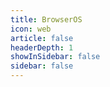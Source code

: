 ```yaml
---
title: BrowserOS
icon: web
article: false
headerDepth: 1
showInSidebar: false
sidebar: false
---
```

<div id="emulator-container">
    <div id="screen_container"></div>
</div>

<script>
// Import the v86 library
import '/toys/lib/libv86.js';

export default {
  name: 'Emulator',
  mounted() {
    // Create a new instance of the V86 emulator when the component is mounted
    const emulator = new V86({
      wasm_path: '/toys/lib/v86.wasm',
      memory_size: 512 * 1024 * 1024,
      vga_memory_size: 8 * 1024 * 1024,
      screen_container: document.getElementById('screen_container'),
      initial_state: {
        url: '/toys/os/images/debian-state-base.bin',
      },
      filesystem: {
        baseurl: '/toys/os/images/debian-9p-rootfs-flat/',
      },
      autostart: true,
    });
  },
};
</script>

<style scoped>
/* Add any styles you need for your emulator container */
#emulator-container {
  /* Example styles */
  width: 100%;
  height: 100%;
}
</style>